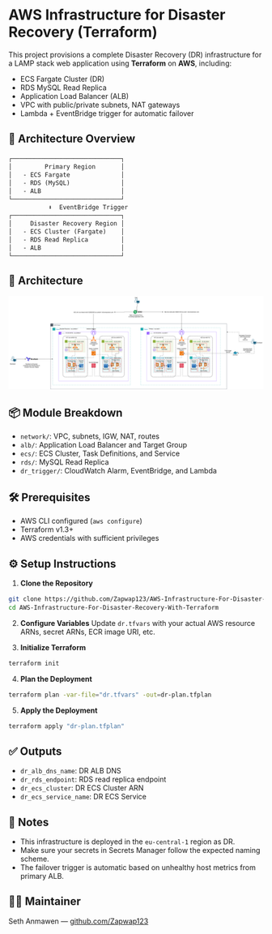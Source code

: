 # AWS Infrastructure for Disaster Recovery (Terraform)

This project provisions a complete Disaster Recovery (DR) infrastructure for a LAMP stack web application using **Terraform** on **AWS**, including:

- ECS Fargate Cluster (DR)
- RDS MySQL Read Replica
- Application Load Balancer (ALB)
- VPC with public/private subnets, NAT gateways
- Lambda + EventBridge trigger for automatic failover

## 🚀 Architecture Overview

```
┌──────────────────────────────┐
│         Primary Region       │
│   - ECS Fargate              │
│   - RDS (MySQL)              │
│   - ALB                      │
└──────────────────────────────┘
           ⬇  EventBridge Trigger
┌──────────────────────────────┐
│     Disaster Recovery Region │
│   - ECS Cluster (Fargate)    │
│   - RDS Read Replica         │
│   - ALB                      │
└──────────────────────────────┘
```

## 🧱 Architecture

![Architecture Diagram](./Disaster-Recovery-Architecture-Diagram.drawio.png)

## 📦 Module Breakdown

- `network/`: VPC, subnets, IGW, NAT, routes
- `alb/`: Application Load Balancer and Target Group
- `ecs/`: ECS Cluster, Task Definitions, and Service
- `rds/`: MySQL Read Replica
- `dr_trigger/`: CloudWatch Alarm, EventBridge, and Lambda

## 🛠️ Prerequisites

- AWS CLI configured (`aws configure`)
- Terraform v1.3+
- AWS credentials with sufficient privileges

## ⚙️ Setup Instructions

1. **Clone the Repository**

```bash
git clone https://github.com/Zapwap123/AWS-Infrastructure-For-Disaster-Recovery-With-Terraform.git
cd AWS-Infrastructure-For-Disaster-Recovery-With-Terraform
```

2. **Configure Variables**
   Update `dr.tfvars` with your actual AWS resource ARNs, secret ARNs, ECR image URI, etc.

3. **Initialize Terraform**

```bash
terraform init
```

4. **Plan the Deployment**

```bash
terraform plan -var-file="dr.tfvars" -out=dr-plan.tfplan
```

5. **Apply the Deployment**

```bash
terraform apply "dr-plan.tfplan"
```

## ✅ Outputs

- `dr_alb_dns_name`: DR ALB DNS
- `dr_rds_endpoint`: RDS read replica endpoint
- `dr_ecs_cluster`: DR ECS Cluster ARN
- `dr_ecs_service_name`: DR ECS Service

## 📌 Notes

- This infrastructure is deployed in the `eu-central-1` region as DR.
- Make sure your secrets in Secrets Manager follow the expected naming scheme.
- The failover trigger is automatic based on unhealthy host metrics from primary ALB.

## 🙋‍♂️ Maintainer

Seth Anmawen — [github.com/Zapwap123](https://github.com/Zapwap123)

